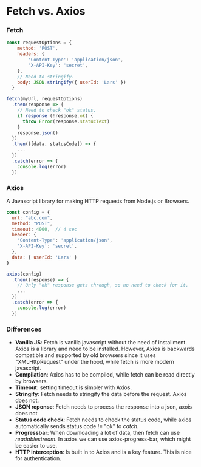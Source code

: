 
# Fetch vs. Axios


### Fetch
```js
const requestOptions = {
    method: 'POST',
    headers: {
        'Content-Type': 'application/json',
        'X-API-Key': 'secret',
    },
    // Need to stringify.
    body: JSON.stringify({ userId: 'Lars' })
  }

fetch(myUrl, requestOptions)
  .then(response => {
    // Need to check "ok" status.
    if response (!response.ok) {
      throw Error(response.statucText)
    }
    response.json()
  })
  .then(([data, statusCode]) => {
    ...
  })
  .catch(error => {
    console.log(error)
  })
```

### Axios
A Javascript library for making HTTP requests from Node.js or Browsers.
```js
const config = {
  url: "abc.com",
  method: "POST",
  timeout: 4000,  // 4 sec
  header: {
    'Content-Type': 'application/json',
    'X-API-Key': 'secret',
  },
  data: { userId: 'Lars' }
}

axios(config)
  .then((response) => {
    // Only "ok" response gets through, so no need to check for it.
    ...
  })
  .catch(error => {
    console.log(error)
  })
```

### Differences
* **Vanilla JS**: Fetch is vanilla javascript without the need of installment. Axios is a library and need to be installed. However, Axios is backwards compatible and supported by old browsers since it uses "XMLHttpRequest" under the hood, while fetch is more modern javascript.
* **Compilation**: Axios has to be compiled, while fetch can be read directly by browsers.
* **Timeout**: setting timeout is simpler with Axios.
* **Stringify**: Fetch needs to stringify the data before the request. Axios does not.
* **JSON reponse**: Fetch needs to process the response into a json, axois does not
* **Status code check**: Fetch needs to check the status code, while axios automatically sends status code != "ok" to *catch*.
* **Progressbar**: When downloading a lot of data, then fetch can use *readablestream*. In axios we can use axios-progress-bar, which might be easier to use.
* **HTTP interception**: Is built in to Axios and is a key feature. This is nice for authentication.
